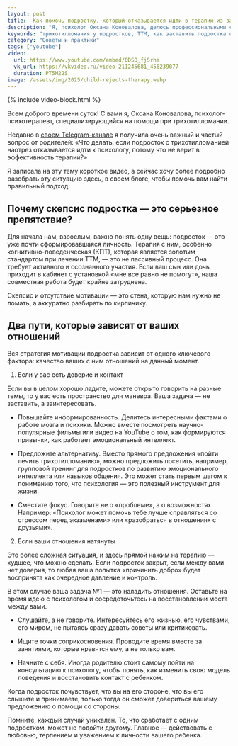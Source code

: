 ```yaml
---
layout: post
title:  Как помочь подростку, который отказывается идти в терапию из-за неверия в помощь психологов?
description: "Я, психолог Оксана Коновалова, делюсь профессиональными советами для родителей. Узнайте, что делать, если ваш подросток с ТТМ отказывается от терапии, и как выстроить доверие, чтобы помочь ему на пути к выздоровлению."
keywords: "трихотилломания у подростков, ТТМ, как заставить подростка пойти к психологу, подросток не верит в психологов, лечение трихотилломании, советы психолога, Оксана Коновалова, КПТ-терапия, мотивация на терапию, детско-родительские отношения."
category: "Советы и практики"
tags: ["youtube"]
video:
  url: https://www.youtube.com/embed/0DSO_fjSrhY
  vk_url: https://vkvideo.ru/video-211245681_456239077
  duration: PT5M22S
image: /assets/img/2025/child-rejects-therapy.webp
---
```


{% include video-block.html %}

Всем доброго времени суток! С вами я, Оксана Коновалова, психолог-психотерапевт, специализирующийся на помощи при трихотилломании.

Недавно в <a href="https://t.me/ttm_help_ru" rel="nofollow" target="_blank">своем Telegram-канале</a> я получила очень важный и частый вопрос от родителей: «Что делать, если подросток с трихотилломанией наотрез отказывается идти к психологу, потому что не верит в эффективность терапии?»

Я записала на эту тему короткое видео, а сейчас хочу более подробно разобрать эту ситуацию здесь, в своем блоге, чтобы помочь вам найти правильный подход.

## Почему скепсис подростка — это серьезное препятствие?

Для начала нам, взрослым, важно понять одну вещь: подросток — это уже почти сформировавшаяся личность. Терапия с ним, особенно когнитивно-поведенческая (КПТ), которая является золотым стандартом при лечении ТТМ, — это не пассивный процесс. Она требует активного и осознанного участия. Если ваш сын или дочь приходит в кабинет с установкой «мне все равно не помогут», наша совместная работа будет крайне затруднена.

Скепсис и отсутствие мотивации — это стена, которую нам нужно не ломать, а аккуратно разбирать по кирпичику.

## Два пути, которые зависят от ваших отношений

Вся стратегия мотивации подростка зависит от одного ключевого фактора: качество ваших с ним отношений на данный момент.

1. Если у вас есть доверие и контакт

Если вы в целом хорошо ладите, можете открыто говорить на разные темы, то у вас есть пространство для маневра. Ваша задача — не заставить, а заинтересовать.

- Повышайте информированность. Делитесь интересными фактами о работе мозга и психики. Можно вместе посмотреть научно-популярные фильмы или видео на YouTube о том, как формируются привычки, как работает эмоциональный интеллект.

- Предложите альтернативу. Вместо прямого предложения «пойти лечить трихотилломанию», можно предложить посетить, например, групповой тренинг для подростков по развитию эмоционального интеллекта или навыков общения. Это может стать первым шагом к пониманию того, что психология — это полезный инструмент для жизни.

- Сместите фокус. Говорите не о «проблеме», а о возможностях. Например: «Психолог может помочь тебе лучше справляться со стрессом перед экзаменами» или «разобраться в отношениях с друзьями».

2. Если ваши отношения натянуты

Это более сложная ситуация, и здесь прямой нажим на терапию — худшее, что можно сделать. Если подросток закрыт, если между вами нет доверия, то любая ваша попытка «причинить добро» будет воспринята как очередное давление и контроль.

В этом случае ваша задача №1 — это наладить отношения. Оставьте на время идею с психологом и сосредоточьтесь на восстановлении моста между вами.

- Слушайте, а не говорите. Интересуйтесь его жизнью, его чувствами, его миром, не пытаясь сразу давать советы или критиковать.

- Ищите точки соприкосновения. Проводите время вместе за занятиями, которые нравятся ему, а не только вам.

- Начните с себя. Иногда родителю стоит самому пойти на консультацию к психологу, чтобы понять, как изменить свою модель поведения и восстановить контакт с ребенком.

Когда подросток почувствует, что вы на его стороне, что вы его слышите и принимаете, только тогда он сможет довериться вашему предложению о помощи со стороны.

Помните, каждый случай уникален. То, что сработает с одним подростком, может не подойти другому. Главное — действовать с любовью, терпением и уважением к личности вашего ребенка.
